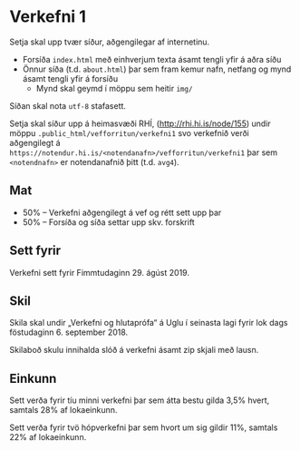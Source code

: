 
# Verkefni 1

Setja skal upp tvær síður, aðgengilegar af internetinu.

* Forsíða `index.html` með einhverjum texta ásamt tengli yfir á aðra síðu
* Önnur síða (t.d. `about.html`) þar sem fram kemur nafn, netfang og mynd ásamt tengli yfir á forsíðu
  - Mynd skal geymd í möppu sem heitir `img/`

Síðan skal nota `utf-8` stafasett.

Setja skal síður upp á heimasvæði RHÍ, (http://rhi.hi.is/node/155) undir möppu `.public_html/vefforritun/verkefni1` svo verkefnið verði aðgengilegt á `https://notendur.hi.is/<notendanafn>/vefforritun/verkefni1` þar sem `<notendnafn>` er notendanafnið þitt (t.d. `avg4`).

## Mat

* 50% – Verkefni aðgengilegt á vef og rétt sett upp þar
* 50% – Forsíða og síða settar upp skv. forskrift

## Sett fyrir

Verkefni sett fyrir Fimmtudaginn 29. ágúst 2019.

## Skil

Skila skal undir „Verkefni og hlutaprófa“ á Uglu í seinasta lagi fyrir lok dags föstudaginn 6. september 2018.

Skilaboð skulu innihalda slóð á verkefni ásamt zip skjali með lausn.

## Einkunn

Sett verða fyrir tíu minni verkefni þar sem átta bestu gilda 3,5% hvert, samtals 28% af lokaeinkunn.

Sett verða fyrir tvö hópverkefni þar sem hvort um sig gildir 11%, samtals 22% af lokaeinkunn.
